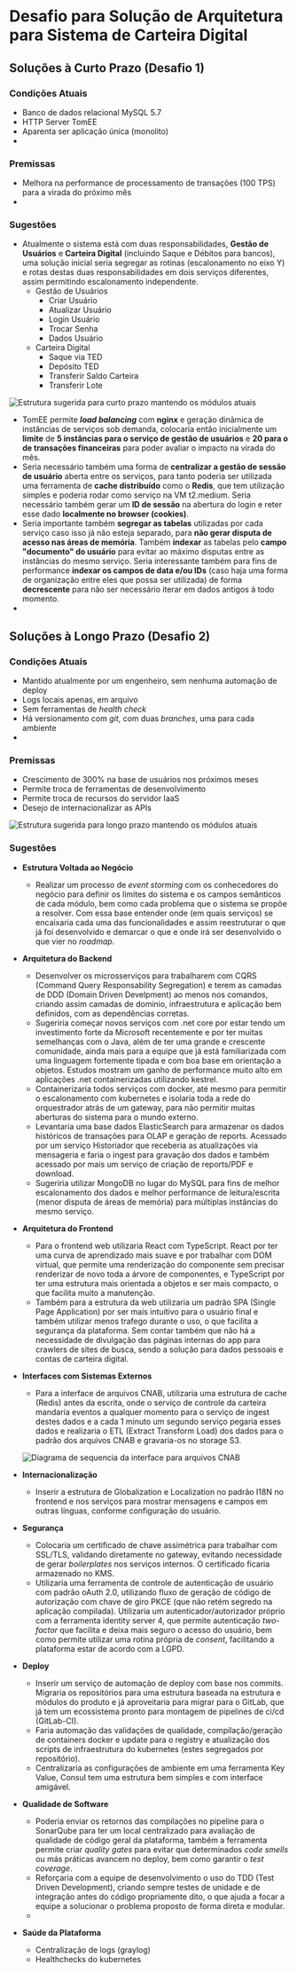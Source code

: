 # Desafio para Solução de Arquitetura para Sistema de Carteira Digital



## Soluções à Curto Prazo (Desafio 1)

### Condições Atuais

- Banco de dados relacional MySQL 5.7
- HTTP Server TomEE
- Aparenta ser aplicação única (monolito)
- 

### Premissas

- Melhora na performance de processamento de transações (100 TPS) para a virada do próximo mês
- 

### Sugestões

- Atualmente o sistema está com duas responsabilidades, **Gestão de Usuários** e **Carteira Digital** (incluindo Saque e Débitos para bancos), uma solução inicial seria segregar as rotinas (escalonamento no eixo Y) e rotas destas duas responsabilidades em dois serviços diferentes, assim permitindo escalonamento independente.
  - Gestão de Usuários
    - Criar Usuário
    - Atualizar Usuário
    - Login Usuário
    - Trocar Senha
    - Dados Usuário
  - Carteira Digital
    - Saque via TED
    - Depósito TED
    - Transferir Saldo Carteira
    - Transferir Lote



![Estrutura sugerida para curto prazo mantendo os módulos atuais](DigitalWalletBeforeDFD.png)



- TomEE permite ***load balancing*** com **nginx** e geração dinâmica de instâncias de serviços sob demanda, colocaria então inicialmente um **limite** de **5 instâncias para o serviço de gestão de usuários** e **20 para o de transações financeiras** para poder avaliar o impacto na virada do mês.
- Seria necessário também uma forma de **centralizar a gestão de sessão de usuário** aberta entre os serviços, para tanto poderia ser utilizada uma ferramenta de **cache distribuído** como o **Redis**, que tem utilização simples e poderia rodar como serviço na VM t2.medium. Seria necessário também gerar um **ID de sessão** na abertura do login e reter esse dado **localmente no browser (cookies)**.
- Seria importante também **segregar as tabelas** utilizadas por cada serviço caso isso já não esteja separado, para **não gerar disputa de acesso nas áreas de memória**. Também **indexar** as tabelas pelo **campo "documento" do usuário** para evitar ao máximo disputas entre as instâncias do mesmo serviço. Seria interessante também para fins de performance **indexar os campos de data e/ou IDs** (caso haja uma forma de organização entre eles que possa ser utilizada) de forma **decrescente** para não ser necessário iterar em dados antigos à todo momento.
- 

## Soluções à Longo Prazo (Desafio 2)

### Condições Atuais

- Mantido atualmente por um engenheiro, sem nenhuma automação de deploy
- Logs locais apenas, em arquivo
- Sem ferramentas de *health check*
- Há versionamento com *git*, com duas *branches*, uma para cada ambiente
- 

### Premissas

- Crescimento de 300% na base de usuários nos próximos meses
- Permite troca de ferramentas de desenvolvimento
- Permite troca de recursos do servidor IaaS
- Desejo de internacionalizar as APIs



![Estrutura sugerida para longo prazo mantendo os módulos atuais](DigitalWalletDFD.png)



### Sugestões

- **Estrutura Voltada ao Negócio**

  - Realizar um processo de *event storming* com os conhecedores do negócio para definir os limites do sistema e os campos semânticos de cada módulo, bem como cada problema que o sistema se propõe a resolver. Com essa base entender onde (em quais serviços) se encaixaria cada uma das funcionalidades e assim reestruturar o que já foi desenvolvido e demarcar o que e onde irá ser desenvolvido o que vier no *roadmap*.

- **Arquitetura do Backend**

  - Desenvolver os microsserviços para trabalharem com CQRS (Command Query Responsability Segregation) e terem as camadas de DDD (Domain Driven Develpment) ao menos nos comandos, criando assim camadas de dominio, infraestrutura e aplicação bem definidos, com as dependências corretas.
  - Sugeriria começar novos serviços com .net core por estar tendo um investimento forte da Microsoft recentemente e por ter muitas semelhanças com o Java, além de ter uma grande e crescente comunidade, ainda mais para a equipe que já está familiarizada com uma linguagem fortemente tipada e com boa base em orientação a objetos. Estudos mostram um ganho de performance muito alto em aplicações .net containerizadas utilizando kestrel.
  - Containerizaria todos serviços com docker, até mesmo para permitir o escalonamento com kubernetes e isolaria toda a rede do orquestrador atrás de um gateway, para não permitir muitas aberturas do sistema para o mundo externo.
  - Levantaria uma base dados ElasticSearch para armazenar os dados históricos de transações para OLAP e geração de reports. Acessado por um serviço Historiador que receberia as atualizações via mensageria e faria o ingest para gravação dos dados e também acessado por mais um serviço de criação de reports/PDF e download.
  - Sugeriria utilizar MongoDB no lugar do MySQL para fins de melhor escalonamento dos dados e melhor performance de leitura/escrita (menor disputa de áreas de memória) para múltiplas instâncias do mesmo serviço.

- **Arquitetura do Frontend**

  - Para o frontend web utilizaria React com TypeScript. React por ter uma curva de aprendizado mais suave e por trabalhar com DOM virtual, que permite uma renderização do componente sem precisar renderizar de novo toda a árvore de componentes, e TypeScript por ter uma estrutura mais orientada a objetos e ser mais compacto, o que facilita muito a manutenção.
  - Também para a estrutura da web utilizaria um padrão SPA (Single Page Application) por ser mais intuitivo para o usuário final e também utilizar menos trafego durante o uso, o que facilita a segurança da plataforma. Sem contar também que não há a necessidade de divulgação das páginas internas do app para crawlers de sites de busca, sendo a solução para dados pessoais e contas de carteira digital.

- **Interfaces com Sistemas Externos**

  - Para a interface de arquivos CNAB, utilizaria uma estrutura de cache (Redis) antes da escrita, onde o serviço de controle da carteira mandaria eventos a qualquer momento para o serviço de ingest destes dados e a cada 1 minuto um segundo serviço pegaria esses dados e realizaria o ETL (Extract Transform Load) dos dados para o padrão dos arquivos CNAB e gravaria-os no storage S3.

    

  ![Diagrama de sequencia da interface para arquivos CNAB](InterfaceSD.png)

- **Internacionalização**

  - Inserir a estrutura de Globalization e Localization no padrão I18N no frontend e nos serviços para mostrar mensagens e campos em outras línguas, conforme configuração do usuário.

- **Segurança**

  - Colocaria um certificado de chave assimétrica para trabalhar com SSL/TLS, validando diretamente no gateway, evitando necessidade de gerar *boilerplates* nos serviços internos. O certificado ficaria armazenado no KMS.
  - Utilizaria uma ferramenta de controle de autenticação de usuário com padrão oAuth 2.0, utilizando fluxo de geração de código de autorização com chave de giro PKCE (que não retém segredo na aplicação compilada). Utilizaria um autenticador/autorizador próprio com a ferramenta identity server 4, que permite autenticação *two-factor* que facilita e deixa mais seguro o acesso do usuário, bem como permite utilizar uma rotina própria de *consent*, facilitando a plataforma estar de acordo com a LGPD.

- **Deploy**

  - Inserir um serviço de automação de deploy com base nos commits. Migraria os repositórios para uma estrutura baseada na estrutura e módulos do produto e já aproveitaria para migrar para o GitLab, que já tem um ecossistema pronto para montagem de pipelines de ci/cd (GitLab-CI). 
  - Faria automação das validações de qualidade, compilação/geração de containers docker e update para o registry e atualização dos scripts de infraestrutura do kubernetes (estes segregados por repositório).
  - Centralizaria as configurações de ambiente em uma ferramenta Key Value, Consul tem uma estrutura bem simples e com interface amigável.

- **Qualidade de Software**

  - Poderia enviar os retornos das compilações no pipeline para o SonarQube para ter um local centralizado para avaliação de qualidade de código geral da plataforma, também a ferramenta permite criar *quality gates* para evitar que determinados *code smells* ou más práticas avancem no deploy, bem como garantir o *test coverage*. 
  - Reforçaria com a equipe de desenvolvimento o uso do TDD (Test Driven Development), criando sempre testes de unidade e de integração antes do código propriamente dito, o que ajuda a focar a equipe a solucionar o problema proposto de forma direta e modular.
  - 

- **Saúde da Plataforma**

  - Centralização de logs (graylog)
  - Healthchecks do kubernetes

